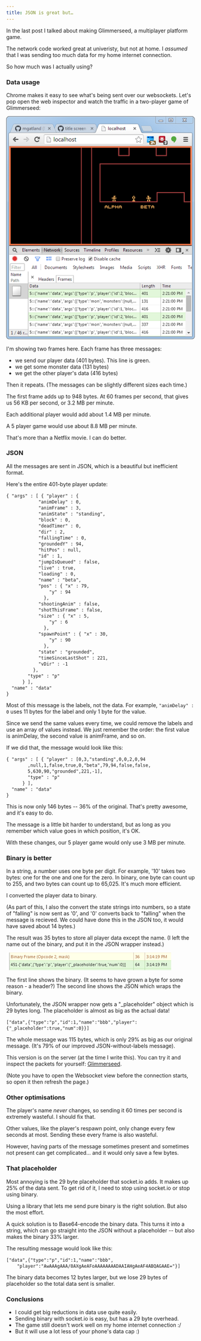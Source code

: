 ```yaml
---
title: JSON is great but…
---
```


In the last post I talked about making Glimmerseed, a multiplayer platform game.

The network code worked great at univeristy, but not at home. I _assumed_ that I was sending too much data for my home internet connection.

So how much was I actually using?

### Data usage

Chrome makes it easy to see what's being sent over our websockets. Let's pop open the web inspector and watch the traffic in a two-player game of Glimmerseed:

![Chrome with the web inspector open](/journal/images/2014-08-27-glimmeseed-net-1.png)

I'm showing two frames here. Each frame has three messages:

* we send our player data (401 bytes). This line is green.
* we get some monster data (131 bytes)
* we get the other player's data (416 bytes)

Then it repeats. (The messages can be slightly different sizes each time.)

The first frame adds up to 948 bytes. At 60 frames per second, that gives us 56 KB per second, or 3.2 MB per minute.

Each additional player would add about 1.4 MB per minute.

A 5 player game would use about 8.8 MB per minute.

That's more than a Netflix movie. I can do better.

### JSON

All the messages are sent in JSON, which is a beautiful but inefficient format.

Here's the entire 401-byte player update:

````
{ "args" : [ { "player" : { 
            "animDelay" : 0,
            "animFrame" : 3,
            "animState" : "standing",
            "block" : 0,
            "deadTimer" : 0,
            "dir" : 2,
            "fallingTime" : 0,
            "groundedY" : 94,
            "hitPos" : null,
            "id" : 1,
            "jumpIsQueued" : false,
            "live" : true,
            "loading" : 0,
            "name" : "beta",
            "pos" : { "x" : 79,
                "y" : 94
              },
            "shootingAnim" : false,
            "shotThisFrame" : false,
            "size" : { "x" : 5,
                "y" : 6
              },
            "spawnPoint" : { "x" : 30,
                "y" : 90
              },
            "state" : "grounded",
            "timeSinceLastShot" : 221,
            "vDir" : -1
          },
        "type" : "p"
      } ],
  "name" : "data"
}
````

Most of this message is the labels, not the data. For example, ````"animDelay" : 0```` uses 11 bytes for the label and only 1 byte for the value.

Since we send the same values every time, we could remove the labels and use an array of values instead. We just remember the order: the first value is animDelay, the second value is animFrame, and so on.

If we did that, the message would look like this:

````
{ "args" : [ { "player" : [0,3,"standing",0,0,2,0,94
		,null,1,false,true,0,"beta",79,94,false,false,
		5,630,90,"grounded",221,-1],
        "type" : "p"
      } ],
  "name" : "data"
}
````

This is now only 146 bytes -- 36% of the original. That's pretty awesome, and it's easy to do.

The message is a little bit harder to understand, but as long as you remember which value goes in which position, it's OK.

With these changes, our 5 player game would only use 3 MB per minute.

### Binary is better

In a string, a number uses one byte per digit. For example, '10' takes two bytes: one for the one and one for the zero. In binary, one byte can count up to 255, and two bytes can count up to 65,025. It's much more efficient.

I converted the player data to binary.

(As part of this, I also the convert the state strings into numbers, so a state of "falling" is now sent as '0', and '0' converts back to "falling" when the message is recieved. We could have done this in the JSON too, it would have saved about 14 bytes.)

The result was 35 bytes to store all player data except the name. (I left the name out of the binary, and put it in the JSON wrapper instead.)

![binary with JSON wrapper](/journal/images/2014-08-27-binary-and-json.png)

The first line shows the binary. (It seems to have grown a byte for some reason - a header?) The second line shows the JSON which wraps the binary.

Unfortunately, the JSON wrapper now gets a "_placeholder" object which is 29 bytes long. The placeholder is almost as big as the actual data!

````
["data",{"type":"p","id":1,"name":"bbb","player":{"_placeholder":true,"num":0}}]
````

The whole message was 115 bytes, which is only 29% as big as our original message. (It's 79% of our improved JSON-without-labels message).

This version is on the server (at the time I write this). You can try it and inspect the packets for yourself: [Glimmerseed](http://glimmerseed.herokuapp.com/).

(Note you have to open the Websocket view before the connection starts, so open it then refresh the page.)

### Other optimisations

The player's name _never_ changes, so sending it 60 times per second is extremely wasteful. I should fix that.

Other values, like the player's respawn point, only change every few seconds at most. Sending these every frame is also wasteful.

However, having parts of the message sometimes present and sometimes not present can get complicated... and it would only save a few bytes.

### That placeholder

Most annoying is the 29 byte placeholder that socket.io adds. It makes up 25% of the data sent. To get rid of it, I need to stop using socket.io or stop using binary.

Using a library that lets me send pure binary is the right solution. But also the most effort.

A quick solution is to Base64-encode the binary data. This turns it into a string, which can go straight into the JSON without a placeholder -- but also makes the binary 33% larger.

The resulting message would look like this:

````
["data",{"type":"p","id":1,"name":"bbb",
    "player":"AwAAAgAAA/8AXgAeAFoAAAAAAAADAAIAHgAeAF4ABQAGAAE="}]
````

The binary data becomes 12 bytes larger, but we lose 29 bytes of placeholder so the total data sent is smaller.

### Conclusions

* I could get big reductions in data use quite easily.
* Sending binary with socket.io is easy, but has a 29 byte overhead.
* The game still doesn't work well on my home internet connection :/
* But it will use a lot less of your phone's data cap :)
